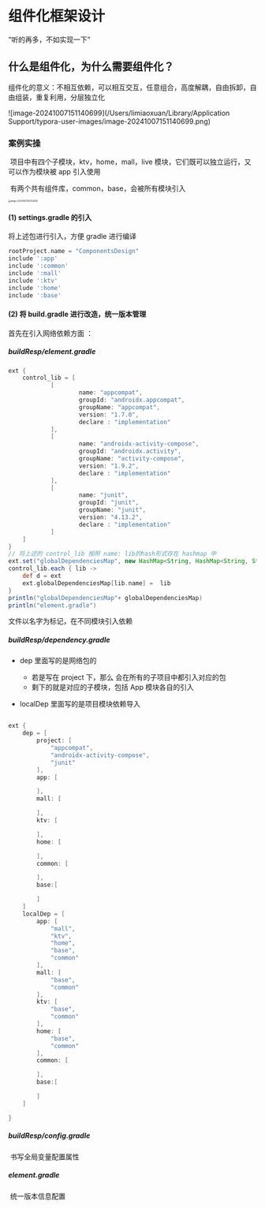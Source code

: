# 组件化框架设计

“听的再多，不如实现一下”

## 什么是组件化，为什么需要组件化？

组件化的意义：不相互依赖，可以相互交互，任意组合，高度解耦，自由拆卸，自由组装，重复利用，分层独立化

![image-20241007151140699](/Users/limiaoxuan/Library/Application Support/typora-user-images/image-20241007151140699.png)

### 案例实操

​        项目中有四个子模块，ktv，home，mall，live 模块，它们既可以独立运行，又可以作为模块被 app 引入使用

​	有两个共有组件库，common，base，会被所有模块引入

<img src="/Users/limiaoxuan/Library/Application Support/typora-user-images/image-20241007162122600.png" alt="image-20241007162122600" style="zoom:30%;" />

#### (1) settings.gradle 的引入

将上述包进行引入，方便 gradle 进行编译

```groovy
rootProject.name = "ComponentsDesign"
include ':app'
include ':common'
include ':mall'
include ':ktv'
include ':home'
include ':base'
```

#### (2) 将 build.gradle 进行改造，统一版本管理

首先在引入网络依赖方面 ：

##### **buildResp/element.gradle** 

```groovy
ext {
    control_lib = [
            [
                    name: "appcompat",
                    groupId: "androidx.appcompat",
                    groupName: "appcompat",
                    version: "1.7.0",
                    declare : "implementation"
            ],
            [
                    name: "androidx-activity-compose",
                    groupId: "androidx.activity",
                    groupName: "activity-compose",
                    version: "1.9.2",
                    declare : "implementation"
            ],
            [
                    name: "junit",
                    groupId: "junit",
                    groupName: "junit",
                    version: "4.13.2",
                    declare : "implementation"
            ]
    ]
}
// 将上述的 control_lib 按照 name: lib的hash形式存在 hashmap 中
ext.set("globalDependenciesMap", new HashMap<String, HashMap<String, String>>())
control_lib.each { lib ->
    def d = ext
    ext.globalDependenciesMap[lib.name] =  lib
}
println("globalDependenciesMap"+ globalDependenciesMap)
println("element.gradle")

```

文件以名字为标记，在不同模块引入依赖

##### **buildResp/dependency.gradle** 	

- dep 里面写的是网络包的
  - 若是写在 project 下，那么 会在所有的子项目中都引入对应的包
  - 剩下的就是对应的子模块，包括 App 模块各自的引入

- localDep 里面写的是项目模块依赖导入

```groovy

ext {
    dep = [
        project: [
            "appcompat",
            "androidx-activity-compose",
            "junit"
        ],
        app: [

        ],
        mall: [

        ],
        ktv: [

        ],
        home: [

        ],
        common: [

        ],
        base:[

        ]
    ]
    localDep = [
        app: [
            "mall",
            "ktv",
            "home",
            "base",
            "common"
        ],
        mall: [
            "base",
            "common"
        ],
        ktv: [
            "base",
            "common"
        ],
        home: [
            "base",
            "common"
        ],
        common: [

        ],
        base:[

        ]
    ]

}
```

##### buildResp/config.gradle

​	书写全局变量配置属性

##### element.gradle

​	统一版本信息配置

​	





